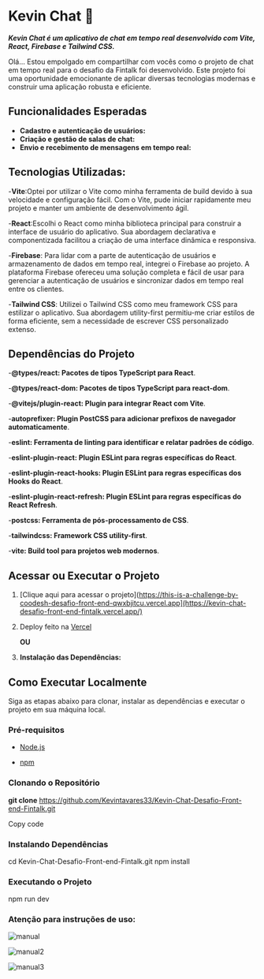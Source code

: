 # Kevin Chat 💬

***Kevin Chat é um aplicativo de chat em tempo real desenvolvido com Vite, React, Firebase e Tailwind CSS.***

<p>Olá... Estou empolgado em compartilhar com vocês como o projeto de chat em tempo real para o desafio da Fintalk foi desenvolvido. Este projeto foi uma oportunidade emocionante de aplicar diversas tecnologias modernas e construir uma aplicação robusta e eficiente.</p>

## Funcionalidades Esperadas

- **Cadastro e autenticação de usuários:**
- **Criação e gestão de salas de chat:** 
- **Envio e recebimento de mensagens em tempo real:**

## Tecnologias Utilizadas:
 -**Vite**:Optei por utilizar o Vite como minha ferramenta de build devido à sua velocidade e configuração fácil. Com o Vite, pude iniciar rapidamente meu projeto e manter um ambiente de desenvolvimento ágil.
 
 -**React**:Escolhi o React como minha biblioteca principal para construir a interface de usuário do aplicativo. Sua abordagem declarativa e componentizada facilitou a criação de uma interface dinâmica e responsiva.
 
 -**Firebase**: Para lidar com a parte de autenticação de usuários e armazenamento de dados em tempo real, integrei o Firebase ao projeto. A plataforma Firebase ofereceu uma solução completa e fácil de usar para gerenciar a autenticação de usuários e sincronizar dados em tempo real entre os clientes.
 
 -**Tailwind CSS**: Utilizei o Tailwind CSS como meu framework CSS para estilizar o aplicativo. Sua abordagem utility-first permitiu-me criar estilos de forma eficiente, sem a necessidade de escrever CSS personalizado extenso.

## Dependências do Projeto
-**@types/react: Pacotes de tipos TypeScript para React**.

-**@types/react-dom: Pacotes de tipos TypeScript para react-dom**.

-**@vitejs/plugin-react: Plugin para integrar React com Vite**.

-**autoprefixer: Plugin PostCSS para adicionar prefixos de navegador automaticamente**.

-**eslint: Ferramenta de linting para identificar e relatar padrões de código**.

-**eslint-plugin-react: Plugin ESLint para regras específicas do React**.

-**eslint-plugin-react-hooks: Plugin ESLint para regras específicas dos Hooks do React**.

-**eslint-plugin-react-refresh: Plugin ESLint para regras específicas do React Refresh**.

-**postcss: Ferramenta de pós-processamento de CSS**.

-**tailwindcss: Framework CSS utility-first**.

-**vite: Build tool para projetos web modernos**.

## Acessar ou Executar o Projeto
1. [Clique aqui para acessar o projeto](https://this-is-a-challenge-by-coodesh-desafio-front-end-qwxbjitcu.vercel.app](https://kevin-chat-desafio-front-end-fintalk.vercel.app/)
2. Deploy feito na [Vercel](https://vercel.com/)

    **OU**

3. **Instalação das Dependências:**
  

## Como Executar Localmente

Siga as etapas abaixo para clonar, instalar as dependências e executar o projeto em sua máquina local.

### Pré-requisitos

- [Node.js](https://nodejs.org/)

- [npm](https://www.npmjs.com/) 

### Clonando o Repositório

**git clone** https://github.com/Kevintavares33/Kevin-Chat-Desafio-Front-end-Fintalk.git

Copy code

### Instalando Dependências

cd Kevin-Chat-Desafio-Front-end-Fintalk.git
npm install

### Executando o Projeto

npm run dev


### Atenção para instruções de uso:

![manual](https://github.com/Kevintavares33/Kevin-Chat-Desafio-Front-end-Fintalk/assets/125915861/b2fa9725-d354-4e8d-a920-2173db3023dc)

![manual2](https://github.com/Kevintavares33/Kevin-Chat-Desafio-Front-end-Fintalk/assets/125915861/b1e74f1b-8711-47ab-bc8c-ae99bdbdc13b)

![manual3](https://github.com/Kevintavares33/Kevin-Chat-Desafio-Front-end-Fintalk/assets/125915861/a2d89ca8-3bd9-4e9e-8340-b7a17eb0663c)


